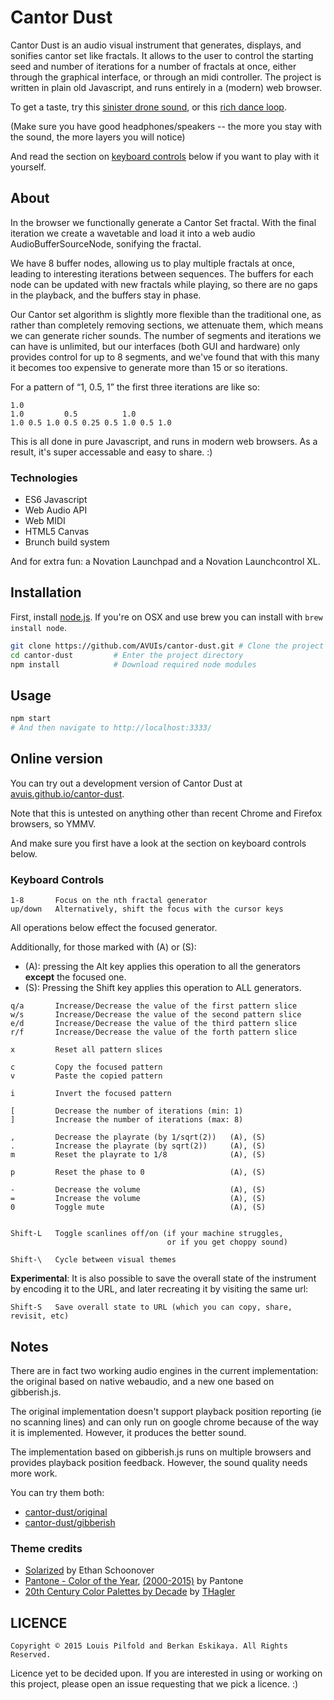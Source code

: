 Cantor Dust
===========

Cantor Dust is an audio visual instrument that generates, displays, and
sonifies cantor set like fractals. It allows to the user to control the
starting seed and number of iterations for a number of fractals at once, either
through the graphical interface, or through an midi controller. The project is
written in plain old Javascript, and runs entirely in a (modern) web browser.

To get a taste, try this [sinister drone sound](http://avuis.github.io/cantor-dust/#STATE:%5B%7B%22iterations%22:7,%22pattern%22:%5B0.4099999999999999,0.8600000000000003,0.6200000000000001,0.5%5D,%22amp%22:4.000000000000001,%22pitch%22:0.015624999999999993,%22phase%22:9688.99075944447%7D,%7B%22iterations%22:7,%22pattern%22:%5B0.5,0.5,0.8000000000000003,0.5%5D,%22amp%22:3.6000000000000007,%22pitch%22:0.011048543456039799,%22phase%22:13447.077559855532%7D,%7B%22iterations%22:7,%22pattern%22:%5B0.5,0.5,0.19999999999999973,0.5%5D,%22amp%22:3.8000000000000008,%22pitch%22:0.0220970869120796,%22phase%22:6193.946044006462%7D,%7B%22iterations%22:7,%22pattern%22:%5B0.5,0.5,0.8000000000000003,0.5%5D,%22amp%22:3.4000000000000006,%22pitch%22:0.015624999999999993,%22phase%22:10979.765624999998%7D%5D), or this [rich dance loop](http://avuis.github.io/cantor-dust/#STATE:%5B%7B%22iterations%22:7,%22pattern%22:%5B0.8300000000000003,0.5,0.3799999999999999,0.47%5D,%22amp%22:0,%22phase%22:2560%7D,%7B%22iterations%22:7,%22pattern%22:%5B0.8900000000000003,0,0.2899999999999998,0%5D,%22amp%22:0,%22phase%22:2560%7D,%7B%22iterations%22:7,%22pattern%22:%5B0.33000000000000007,0.7500000000000004,0.33000000000000007,0.33000000000000007%5D,%22amp%22:0,%22phase%22:2560%7D,%7B%22iterations%22:7,%22pattern%22:%5B0.9200000000000004,0.43999999999999995,0.8000000000000003,0.31999999999999984%5D,%22amp%22:0,%22pitch%22:0.125,%22phase%22:2560%7D,%7B%22iterations%22:7,%22pattern%22:%5B0.8600000000000003,0.3600000000000001,0.30000000000000004,0.56%5D,%22amp%22:0,%22phase%22:2560%7D,%7B%22iterations%22:7,%22pattern%22:%5B0,0.1399999999999998,0,0.5%5D,%22amp%22:0,%22phase%22:2560%7D,%7B%22iterations%22:7,%22pattern%22:%5B0.09,0.2299999999999998,0.10999999999999979,0.31999999999999984%5D,%22amp%22:0,%22phase%22:2560%7D,%7B%22iterations%22:7,%22pattern%22:%5B0.5,0.6200000000000001,0.31999999999999984,0.43999999999999995%5D,%22amp%22:0,%22pitch%22:0.49999999999999983,%22phase%22:10067.999999999998%7D%5D).

(Make sure you have good headphones/speakers -- the more you stay with the sound, the more layers you will notice)

And read the section on [keyboard controls](#keyboard-controls) below if you want to play with it yourself.

## About

In the browser we functionally generate a Cantor Set fractal. With the final
iteration we create a wavetable and load it into a web audio
AudioBufferSourceNode, sonifying the fractal.

We have 8 buffer nodes, allowing us to play multiple fractals at once, leading
to interesting iterations between sequences. The buffers for each node can be
updated with new fractals while playing, so there are no gaps in the playback,
and the buffers stay in phase.

Our Cantor set algorithm is slightly more flexible than the traditional one, as
rather than completely removing sections, we attenuate them, which means we can
generate richer sounds. The number of segments and iterations we can have is
unlimited, but our interfaces (both GUI and hardware) only provides control for
up to 8 segments, and we've found that with this many it becomes too expensive
to generate more than 15 or so iterations.

For a pattern of “1, 0.5, 1” the first three iterations are like so:

```
1.0
1.0         0.5          1.0
1.0 0.5 1.0 0.5 0.25 0.5 1.0 0.5 1.0
```

This is all done in pure Javascript, and runs in modern web browsers. As a
result, it's super accessable and easy to share. :)


### Technologies

* ES6 Javascript
* Web Audio API
* Web MIDI
* HTML5 Canvas
* Brunch build system

And for extra fun: a Novation Launchpad and a Novation Launchcontrol XL.


## Installation

First, install [node.js](https://nodejs.org/). If you're on OSX and use brew
you can install with `brew install node`.

```sh
git clone https://github.com/AVUIs/cantor-dust.git # Clone the project
cd cantor-dust         # Enter the project directory
npm install            # Download required node modules
```


## Usage

```sh
npm start
# And then navigate to http://localhost:3333/
```

## Online version

You can try out a development version of Cantor Dust at [avuis.github.io/cantor-dust](http://avuis.github.io/cantor-dust/).

Note that this is untested on anything other than recent Chrome and Firefox browsers, so YMMV.

And make sure you first have a look at the section on keyboard controls below.


### Keyboard Controls

```
1-8       Focus on the nth fractal generator
up/down   Alternatively, shift the focus with the cursor keys
```

All operations below effect the focused generator.

Additionally, for those marked with (A) or (S): 

* (A): pressing the Alt key applies this operation to all the generators **except** the focused one.
* (S): Pressing the Shift key applies this operation to ALL generators.

```
q/a       Increase/Decrease the value of the first pattern slice
w/s       Increase/Decrease the value of the second pattern slice
e/d       Increase/Decrease the value of the third pattern slice
r/f       Increase/Decrease the value of the forth pattern slice

x         Reset all pattern slices

c         Copy the focused pattern
v         Paste the copied pattern

i         Invert the focused pattern

[         Decrease the number of iterations (min: 1)
]         Increase the number of iterations (max: 8)

,         Decrease the playrate (by 1/sqrt(2))   (A), (S)
.         Increase the playrate (by sqrt(2))     (A), (S)
m         Reset the playrate to 1/8              (A), (S)

p         Reset the phase to 0                   (A), (S)

-         Decrease the volume                    (A), (S)
=         Increase the volume                    (A), (S)
0         Toggle mute                            (A), (S)


Shift-L   Toggle scanlines off/on (if your machine struggles,
                                   or if you get choppy sound)

Shift-\   Cycle between visual themes

```

**Experimental**: It is also possible to save the overall state of the instrument by encoding it to the URL, and later recreating it by visiting the same url:

```
Shift-S   Save overall state to URL (which you can copy, share, revisit, etc)
```

## Notes

There are in fact two working audio engines in the current implementation: the original based on native webaudio, and a new one based on gibberish.js.

The original implementation doesn't support playback position reporting (ie no scanning lines) and can only run on google chrome because of the way it is implemented. However, it produces the better sound.

The implementation based on gibberish.js runs on multiple browsers and provides playback position feedback. However, the sound quality needs more work.

You can try them both:

* [cantor-dust/original](http://avuis.github.io/cantor-dust/original)
* [cantor-dust/gibberish](http://avuis.github.io/cantor-dust/)

### Theme credits

* [Solarized](http://ethanschoonover.com/solarized) by Ethan Schoonover
* [Pantone - Color of the Year](http://www.pantone.com/pages/pantone.aspx?pg=21111&ca=90), [(2000-2015)](http://pantone.wikia.com/wiki/Category:Color_of_the_Year) by Pantone
* [20th Century Color Palettes by Decade](http://procreate.si/forums/index.php?topic=4306.0;nowap) by [THagler](http://procreate.si/forums/index.php?action=profile;u=7355)

## LICENCE

```
Copyright © 2015 Louis Pilfold and Berkan Eskikaya. All Rights Reserved.
```

Licence yet to be decided upon. If you are interested in using or working on
this project, please open an issue requesting that we pick a licence. :)
